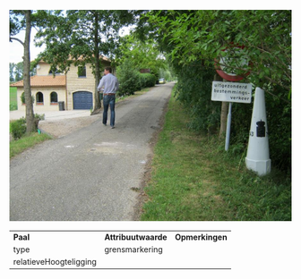 ![grensmarkering.jpg](media/988054827eaf8fef581f10c91beb963a1b2a98d1.jpg)

|                        |                     |                 |
|------------------------|---------------------|-----------------|
| **Paal**               | **Attribuutwaarde** | **Opmerkingen** |
| type                   | grensmarkering      |                 |
| relatieveHoogteligging |                     |                 |
